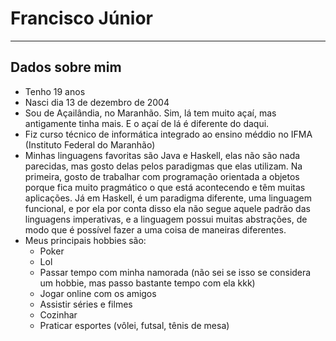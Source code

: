 # Francisco Júnior
___ 
## Dados sobre mim 
- Tenho 19 anos
- Nasci dia 13 de dezembro de 2004
- Sou de Açailândia, no Maranhão. Sim, lá tem muito açaí, mas antigamente tinha mais. E o açaí de lá é diferente do daqui.
- Fiz curso técnico de informática integrado ao ensino méddio no IFMA (Instituto Federal do Maranhão)
- Minhas linguagens favoritas são Java e Haskell, elas não são nada parecidas, mas gosto delas pelos paradigmas que elas utilizam. Na primeira, gosto de trabalhar com programação orientada a objetos porque fica muito pragmático o que está acontecendo e têm muitas aplicações. Já em Haskell, é um paradigma diferente, uma linguagem funcional, e por ela por conta disso ela não segue aquele padrão das linguagens imperativas, e a linguagem possui muitas abstrações, de modo que é possível fazer a uma coisa de maneiras diferentes.
- Meus principais hobbies são:
    - Poker
    - Lol
    - Passar tempo com minha namorada (não sei se isso se considera um hobbie, mas passo bastante tempo com ela kkk)
    - Jogar online com os amigos 
    - Assistir séries e filmes
    - Cozinhar
    - Praticar esportes (vôlei, futsal, tênis de mesa)
